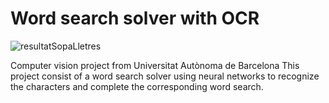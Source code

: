# Word search solver with OCR
![resultatSopaLletres](https://user-images.githubusercontent.com/48658941/120107885-07b29800-c163-11eb-82f1-0aded77600d0.png)

Computer vision project from Universitat Autònoma de Barcelona
This project consist of a word search solver using neural networks to recognize the characters and complete the corresponding word search.

